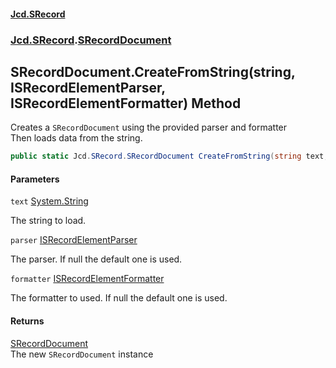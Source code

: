#### [Jcd.SRecord](index.md 'index')
### [Jcd.SRecord](Jcd.SRecord.md 'Jcd.SRecord').[SRecordDocument](Jcd.SRecord.SRecordDocument.md 'Jcd.SRecord.SRecordDocument')

## SRecordDocument.CreateFromString(string, ISRecordElementParser, ISRecordElementFormatter) Method

Creates a `SRecordDocument` using the provided parser and formatter  
Then loads data from the string.

```csharp
public static Jcd.SRecord.SRecordDocument CreateFromString(string text, Jcd.SRecord.ISRecordElementParser parser=null, Jcd.SRecord.ISRecordElementFormatter formatter=null);
```
#### Parameters

<a name='Jcd.SRecord.SRecordDocument.CreateFromString(string,Jcd.SRecord.ISRecordElementParser,Jcd.SRecord.ISRecordElementFormatter).text'></a>

`text` [System.String](https://docs.microsoft.com/en-us/dotnet/api/System.String 'System.String')

The string to load.

<a name='Jcd.SRecord.SRecordDocument.CreateFromString(string,Jcd.SRecord.ISRecordElementParser,Jcd.SRecord.ISRecordElementFormatter).parser'></a>

`parser` [ISRecordElementParser](Jcd.SRecord.ISRecordElementParser.md 'Jcd.SRecord.ISRecordElementParser')

The parser. If null the default one is used.

<a name='Jcd.SRecord.SRecordDocument.CreateFromString(string,Jcd.SRecord.ISRecordElementParser,Jcd.SRecord.ISRecordElementFormatter).formatter'></a>

`formatter` [ISRecordElementFormatter](Jcd.SRecord.ISRecordElementFormatter.md 'Jcd.SRecord.ISRecordElementFormatter')

The formatter to used. If null the default one is used.

#### Returns
[SRecordDocument](Jcd.SRecord.SRecordDocument.md 'Jcd.SRecord.SRecordDocument')  
The new `SRecordDocument` instance
